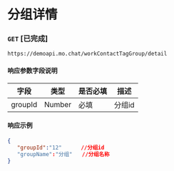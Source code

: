 # 分组详情
### `GET`  [已完成]
```
https://demoapi.mo.chat/workContactTagGroup/detail
```


#### 响应参数字段说明

| 字段  | 类型 | 是否必填 | 描述|
| ------------- | ------------- | ------------------ | ------------------ |
| groupId  | Number  | 必填 | 分组id |


#### 响应示例

```json
{
   "groupId":"12"      //分组id
   "groupName":"分组"   //分组名称
}
```